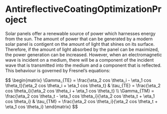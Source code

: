 # AntireflectiveCoatingOptimizationProject
Solar panels offer a renewable source of power which harnesses energy from the sun. The amount of power that can be generated by a modern solar panel is contigent on the amount of light that shines on its surface. Therefore, if the amount of light absorbed by the panel can be maximized, the power generation can be increased. However, when an electromagnetic wave is incident on a medium, there will be a component of the incident wave that is transmitted into the medium and a component that is reflected. This behaviour is governed by Fresnel’s equations:
<table>
$$
\begin{matrix} \Gamma_{TE} = \frac{\eta_2 cos \theta_i - \eta_1 cos \theta_t}{\eta_2 cos \theta_i + \eta_1 cos \theta_t} & 
\tau_{TE} = \frac{\eta_2 cos \theta_i}{\eta_2 cos \theta_i + \eta_1 cos \theta_t} \\ 
\Gamma_{TM} = \frac{\eta_2 cos \theta_t - \eta_1 cos \theta_i}{\eta_2 cos \theta_t + \eta_1 cos \theta_i} & 
\tau_{TM} = \frac{\eta_2 cos \theta_i}{\eta_2 cos \theta_t + \eta_1 cos \theta_i} 
\end{matrix}
$$
</table>
